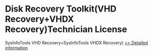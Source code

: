# Disk Recovery Toolkit(VHD Recovery+VHDX Recovery)Technician License
SysInfoTools VHD Recovery+SysInfoTools VHDX Recovery)
[>> Detailed information](https://secure.shareit.com/shareit/product.html?productid=300743057&affiliateid=200057808)